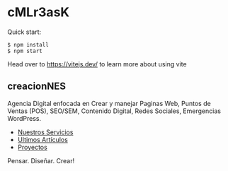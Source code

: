 # cMLr3asK

Quick start:

```
$ npm install
$ npm start
````

Head over to https://vitejs.dev/ to learn more about using vite
## creacionNES

Agencia Digital enfocada en Crear y manejar Paginas Web, Puntos de Ventas (POS), SEO/SEM, Contenido Digital, Redes Sociales, Emergencias WordPress.

- [Nuestros Servicios](https://creacionnes.com/servicios/)
- [Ultimos Artículos](https://creacionnes.com/blog/)
- [Proyectos](https://creacionnes.com/proyectos/)

Pensar. Diseñar. Crear!
